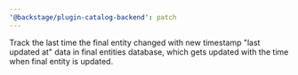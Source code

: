 ```yaml
---
'@backstage/plugin-catalog-backend': patch
---
```


Track the last time the final entity changed with new timestamp "last updated at" data in final entities database, which gets updated with the time when final entity is updated.
